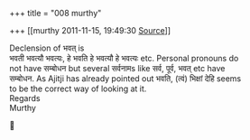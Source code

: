 +++
title = "008 murthy"

+++
[[murthy	2011-11-15, 19:49:30 [Source](https://groups.google.com/g/samskrita/c/iZsRvGDNEkI)]]



Declension of भवत् is  
भवती भवत्यौ भवत्यः, हे भवति हे भवत्यौ हे भवत्यः etc. Personal pronouns do  
not have सम्बोधन but several सर्वनामs like सर्व, पूर्व, भवत् etc have  
सम्बोधन. As Ajitji has already pointed out भवति, (त्वं) भिक्षां देहि seems  
to be the correct way of looking at it.  
Regards  
Murthy



